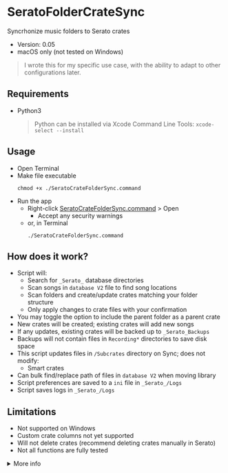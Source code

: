 # SeratoFolderCrateSync

Syncrhonize music folders to Serato crates

- Version: 0.05
- macOS only (not tested on Windows)

> I wrote this for my specific use case, with the ability to adapt to other configurations later.

## Requirements

- Python3
  > Python can be installed via Xcode Command Line Tools: `xcode-select --install`

## Usage


- Open Terminal
- Make file executable
  ```
  chmod +x ./SeratoCrateFolderSync.command
  ```
- Run the app
  - Right-click [SeratoCrateFolderSync.command](SeratoCrateFolderSync.command) > Open
    - Accept any security warnings
  - or, in Terminal
    ```
    ./SeratoCrateFolderSync.command
    ```

## How does it work?

- Script will:
  - Search for `_Serato_` database directories
  - Scan songs in `database V2` file to find song locations
  - Scan folders and create/update crates matching your folder structure
  - Only apply changes to crate files with your confirmation
- You may toggle the option to include the parent folder as a parent crate
- New crates will be created; existing crates will add new songs
- If any updates, existing crates will be backed up to `_Serato_Backups`
- Backups will not contain files in `Recording*` directories to save disk space
- This script updates files in `/Subcrates` directory on Sync; does not modify:
  - Smart crates
- Can bulk find/replace path of files in `database V2` when moving library
- Script preferences are saved to a `ini` file in `_Serato_/Logs`
- Script saves logs in `_Serato_/Logs`

## Limitations

- Not supported on Windows
- Custom crate columns not yet supported
- Will not delete crates (recommend deleting crates manually in Serato)
- Not all functions are fully tested

<details><summary>More info</summary><p>

## Parent Crate Option

- Include the top level folder as a crate? True
  ```
  Example of True:
    Crates
    ├─ Top 40
    ├─ Chill
    ├─ R&B
    └─ House
  ```
- Do not include the top level folder as a crate? False
  ```
  Example of False:
    Top 40
    Chill
    R&B
    House
  ```
## Crate File Info

In each frame/tag/code/etc, bytes...

- 0:3 have a Serato tag (legend below)
- 4:7 is the length of the data
- 8:8+length is the remainder of the data
- 0:4 can be decoded as utf-8
- 8:8+length can be decoded as utf-16-be (big endian)

## Fields

Source: https://github.com/Holzhaus/serato-tags/blob/master/scripts/database_v2.py

- Database
  - `vrsn`: Version
  - `otrk`: Track
  - `ttyp`: File Type
  - `pfil`: File Path
  - `tsng`: Song Title
  - `tlen`: Length
  - `tbit`: Bitrate
  - `tsmp`: Sample Rate
  - `tbpm`: BPM
  - `tadd`: Date added
  - `uadd`: Date added
  - `tkey`: Key
  - `bbgl`: Beatgrid Locked
  - `tart`: Artist
  - `utme`: File Time
  - `bmis`: Missing
- Crates
  - `osrt`: Sorting
  - `brev`: Reverse Order
  - `ovct`: Column Title
  - `tvcn`: Column Name
  - `tvcw`: Column Width
  - `ptrk`: Track Path

</p></details>
